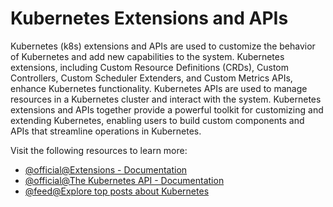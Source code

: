 # Kubernetes Extensions and APIs

Kubernetes (k8s) extensions and APIs are used to customize the behavior of Kubernetes and add new capabilities to the system. Kubernetes extensions, including Custom Resource Definitions (CRDs), Custom Controllers, Custom Scheduler Extenders, and Custom Metrics APIs, enhance Kubernetes functionality. Kubernetes APIs are used to manage resources in a Kubernetes cluster and interact with the system. Kubernetes extensions and APIs together provide a powerful toolkit for customizing and extending Kubernetes, enabling users to build custom components and APIs that streamline operations in Kubernetes.

Visit the following resources to learn more:

- [@official@Extensions - Documentation](https://kubernetes.io/docs/concepts/extend-kubernetes/#extensions)
- [@official@The Kubernetes API - Documentation](https://kubernetes.io/docs/concepts/overview/kubernetes-api/)
- [@feed@Explore top posts about Kubernetes](https://app.daily.dev/tags/kubernetes?ref=roadmapsh)